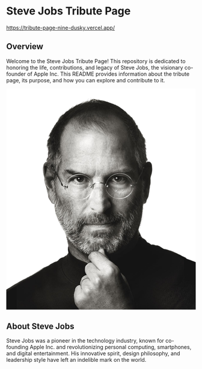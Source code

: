 # Steve Jobs Tribute Page

https://tribute-page-nine-dusky.vercel.app/

## Overview

Welcome to the Steve Jobs Tribute Page! This repository is dedicated to honoring the life, contributions, and legacy of Steve Jobs, the visionary co-founder of Apple Inc. This README provides information about the tribute page, its purpose, and how you can explore and contribute to it.

![Steve Jobs](images\steve_jobs.jpg)

## About Steve Jobs

Steve Jobs was a pioneer in the technology industry, known for co-founding Apple Inc. and revolutionizing personal computing, smartphones, and digital entertainment. His innovative spirit, design philosophy, and leadership style have left an indelible mark on the world.

